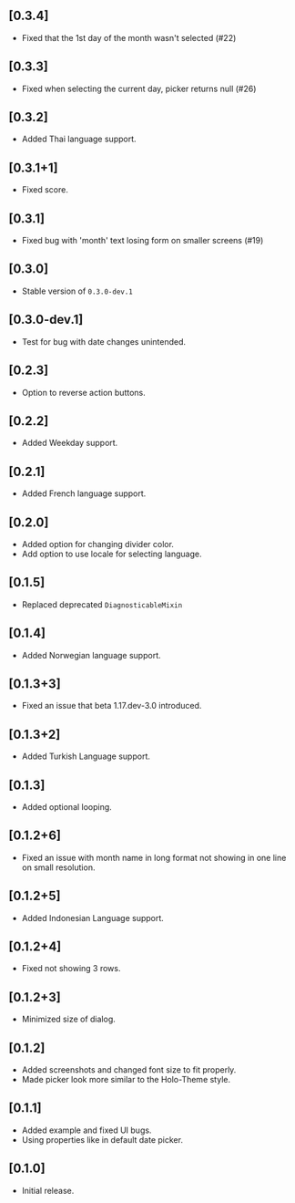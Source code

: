 ## [0.3.4]
* Fixed that the 1st day of the month wasn't selected (#22)

## [0.3.3]
* Fixed when selecting the current day, picker returns null (#26) 

## [0.3.2]
* Added Thai language support.

## [0.3.1+1]
* Fixed score. 

## [0.3.1]
* Fixed bug with 'month' text losing form on smaller screens (#19) 

## [0.3.0]
* Stable version of `0.3.0-dev.1` 

## [0.3.0-dev.1]
* Test for bug with date changes unintended.

## [0.2.3]
* Option to reverse action buttons.

## [0.2.2]
* Added Weekday support.

## [0.2.1]
* Added French language support.

## [0.2.0]
* Added option for changing divider color.
* Add option to use locale for selecting language.

## [0.1.5]
* Replaced deprecated `DiagnosticableMixin`

## [0.1.4]
* Added Norwegian language support.

## [0.1.3+3]
* Fixed an issue that beta 1.17.dev-3.0 introduced.

## [0.1.3+2]
* Added Turkish Language support.

## [0.1.3]
* Added optional looping.

## [0.1.2+6]
* Fixed an issue with month name in long format not showing in one line on small resolution.

## [0.1.2+5]
* Added Indonesian Language support.

## [0.1.2+4]
* Fixed not showing 3 rows.

## [0.1.2+3]
* Minimized size of dialog.

## [0.1.2]

* Added screenshots and changed font size to fit properly.
* Made picker look more similar to the Holo-Theme style.

## [0.1.1]

* Added example and fixed UI bugs.
* Using properties like in default date picker.

## [0.1.0]

* Initial release.
